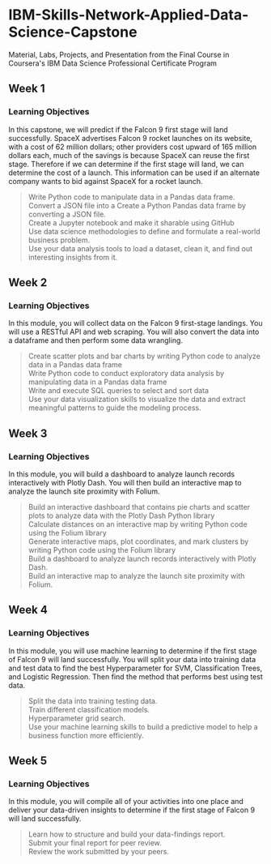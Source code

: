 # IBM-Skills-Network-Applied-Data-Science-Capstone
Material, Labs, Projects, and Presentation from the Final Course in Coursera's IBM Data Science Professional Certificate Program



## Week 1
### Learning Objectives
In this capstone, we will predict if the Falcon 9 first stage will land successfully. SpaceX advertises Falcon 9 rocket launches on its website, with a cost of 62 million dollars; other providers cost upward of 165 million dollars each, much of the savings is because SpaceX can reuse the first stage. Therefore if we can determine if the first stage will land, we can determine the cost of a launch. This information can be used if an alternate company wants to bid against SpaceX for a rocket launch. </br>
>Write Python code to manipulate data in a Pandas data frame.</br>
>Convert a JSON file into a Create a Python Pandas data frame by converting a JSON file.</br>
>Create a Jupyter notebook and make it sharable using GitHub</br>
>Use data science methodologies to define and formulate a real-world business problem.</br>
>Use your data analysis tools to load a dataset, clean it, and find out interesting insights from it.</br>


## Week 2
### Learning Objectives
In this module, you will collect data on the Falcon 9 first-stage landings. You will use a RESTful API  and web scraping. You will also convert the data into a dataframe and then perform some data wrangling.</br>
>Create scatter plots and bar charts by writing Python code to analyze data in a Pandas data frame</br>
>Write Python code to conduct exploratory data analysis by manipulating data in a Pandas data frame</br>
>Write and execute SQL queries to select and sort data</br>
>Use your data visualization skills to visualize the data and extract meaningful patterns to guide the modeling process.</br>


## Week 3
### Learning Objectives
In this module, you will build a dashboard to analyze launch records interactively with Plotly Dash. You will then build an interactive map to analyze the launch site proximity with Folium.</br>
>Build an interactive dashboard that contains pie charts and scatter plots to analyze data with the Plotly Dash Python library</br>
>Calculate distances on an interactive map by writing Python code using the Folium library</br>
>Generate interactive maps, plot coordinates, and mark clusters by writing Python code using the Folium library</br>
>Build a dashboard to analyze launch records interactively with Plotly Dash.</br>
>Build an interactive map to analyze the launch site proximity with Folium.</br>


## Week 4
### Learning Objectives
In this module, you will use machine learning to determine if the first stage of Falcon 9 will land successfully. You will split your data into training data and test data to find the best Hyperparameter for SVM, Classification Trees, and Logistic Regression. Then find the method that performs best using test data.</br>
>Split the data into training testing data.</br>
>Train different classification models.</br>
>Hyperparameter grid search.</br>
>Use your machine learning skills to build a predictive model to help a business function more efficiently.</br>


## Week 5
### Learning Objectives
In this module, you will compile all of your activities into one place and deliver your data-driven insights to determine if the first stage of Falcon 9 will land successfully.</br>
>Learn how to structure and build your data-findings report.</br>
>Submit your final report for peer review.</br>
>Review the work submitted by your peers.</br>











